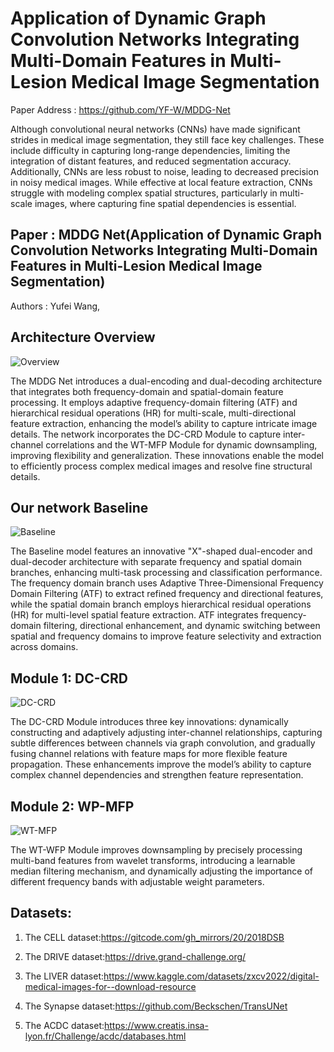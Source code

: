 # Application of Dynamic Graph Convolution Networks Integrating Multi-Domain Features in Multi-Lesion Medical Image Segmentation

Paper Address : https://github.com/YF-W/MDDG-Net

Although convolutional neural networks (CNNs) have made significant strides in medical image segmentation, they still face key challenges. These include difficulty in capturing long-range dependencies, limiting the integration of distant features, and reduced segmentation accuracy. Additionally, CNNs are less robust to noise, leading to decreased precision in noisy medical images. While effective at local feature extraction, CNNs struggle with modeling complex spatial structures, particularly in multi-scale images, where capturing fine spatial dependencies is essential.  

## Paper : MDDG Net(Application of Dynamic Graph Convolution Networks Integrating Multi-Domain Features in Multi-Lesion Medical Image Segmentation)

Authors : Yufei Wang, 

## Architecture Overview

![Overview](D:\科研\论文\papper\XNet\Hatmap\Overview.png)  

The MDDG Net introduces a dual-encoding and dual-decoding architecture that integrates both frequency-domain and spatial-domain feature processing. It employs adaptive frequency-domain filtering (ATF) and hierarchical residual operations (HR) for multi-scale, multi-directional feature extraction, enhancing the model’s ability to capture intricate image details. The network incorporates the DC-CRD Module to capture inter-channel correlations and the WT-MFP Module for dynamic downsampling, improving flexibility and generalization. These innovations enable the model to efficiently process complex medical images and resolve fine structural details.

## Our network Baseline

![Baseline](D:\科研\论文\papper\XNet\Hatmap\Baseline.png)

The Baseline model features an innovative "X"-shaped dual-encoder and dual-decoder architecture with separate frequency and spatial domain branches, enhancing multi-task processing and classification performance. The frequency domain branch uses Adaptive Three-Dimensional Frequency Domain Filtering (ATF) to extract refined frequency and directional features, while the spatial domain branch employs hierarchical residual operations (HR) for multi-level spatial feature extraction. ATF integrates frequency-domain filtering, directional enhancement, and dynamic switching between spatial and frequency domains to improve feature selectivity and extraction across domains.

## Module 1: DC-CRD

![DC-CRD](D:\科研\论文\papper\XNet\Hatmap\DC-CRD.png)

The DC-CRD Module introduces three key innovations: dynamically constructing and adaptively adjusting inter-channel relationships, capturing subtle differences between channels via graph convolution, and gradually fusing channel relations with feature maps for more flexible feature propagation. These enhancements improve the model’s ability to capture complex channel dependencies and strengthen feature representation.

## Module 2: WP-MFP

![WT-MFP](D:\科研\论文\papper\XNet\Hatmap\WT-MFP.png)

The WT-WFP Module improves downsampling by precisely processing multi-band features from wavelet transforms, introducing a learnable median filtering mechanism, and dynamically adjusting the importance of different frequency bands with adjustable weight parameters.

## Datasets: 

1. The CELL dataset:https://gitcode.com/gh_mirrors/20/2018DSB

2. The DRIVE dataset:https://drive.grand-challenge.org/

3. The LIVER dataset:https://www.kaggle.com/datasets/zxcv2022/digital-medical-images-for--download-resource

4. The Synapse dataset:https://github.com/Beckschen/TransUNet

5. The ACDC dataset:https://www.creatis.insa-lyon.fr/Challenge/acdc/databases.html
